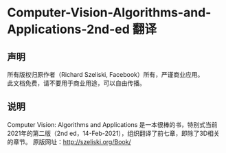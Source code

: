 # Computer-Vision-Algorithms-and-Applications-2nd-ed 翻译
## 声明
所有版权归原作者（Richard Szeliski, Facebook）所有，严谨商业应用。  
此文档免费，请不要用于商业用途，可以自由传播。
## 说明
Computer Vision: Algorithms and Applications 是一本很棒的书，特别式当前2021年的第二版（2nd ed，14-Feb-2021），组织翻译了前七章，即除了3D相关的章节。
原版网址：http://szeliski.org/Book/


